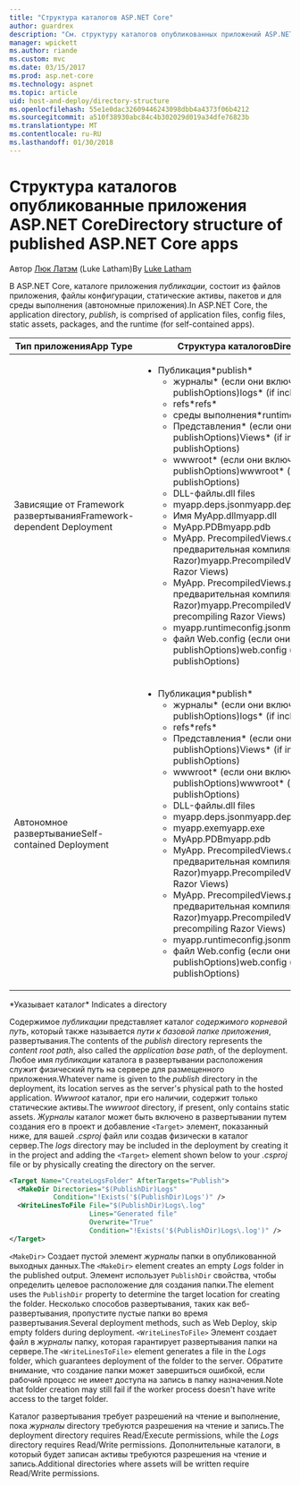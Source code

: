 ```yaml
---
title: "Структура каталогов ASP.NET Core"
author: guardrex
description: "См. структуру каталогов опубликованных приложений ASP.NET Core."
manager: wpickett
ms.author: riande
ms.custom: mvc
ms.date: 03/15/2017
ms.prod: asp.net-core
ms.technology: aspnet
ms.topic: article
uid: host-and-deploy/directory-structure
ms.openlocfilehash: 55e1e0dac32609446243098dbb4a4373f06b4212
ms.sourcegitcommit: a510f38930abc84c4b302029d019a34dfe76823b
ms.translationtype: MT
ms.contentlocale: ru-RU
ms.lasthandoff: 01/30/2018
---
```

# <a name="directory-structure-of-published-aspnet-core-apps"></a><span data-ttu-id="4f922-103">Структура каталогов опубликованные приложения ASP.NET Core</span><span class="sxs-lookup"><span data-stu-id="4f922-103">Directory structure of published ASP.NET Core apps</span></span>

<span data-ttu-id="4f922-104">Автор [Люк Латэм](https://github.com/guardrex) (Luke Latham)</span><span class="sxs-lookup"><span data-stu-id="4f922-104">By [Luke Latham](https://github.com/guardrex)</span></span>

<span data-ttu-id="4f922-105">В ASP.NET Core, каталоге приложения *публикации*, состоит из файлов приложения, файлы конфигурации, статические активы, пакетов и для среды выполнения (автономные приложения).</span><span class="sxs-lookup"><span data-stu-id="4f922-105">In ASP.NET Core, the application directory, *publish*, is comprised of application files, config files, static assets, packages, and the runtime (for self-contained apps).</span></span>

| <span data-ttu-id="4f922-106">Тип приложения</span><span class="sxs-lookup"><span data-stu-id="4f922-106">App Type</span></span>                       | <span data-ttu-id="4f922-107">Структура каталогов</span><span class="sxs-lookup"><span data-stu-id="4f922-107">Directory Structure</span></span> |
| ------------------------------ | ------------------- |
| <span data-ttu-id="4f922-108">Зависящие от Framework развертывания</span><span class="sxs-lookup"><span data-stu-id="4f922-108">Framework-dependent Deployment</span></span> | <ul><li><span data-ttu-id="4f922-109">Публикация\*</span><span class="sxs-lookup"><span data-stu-id="4f922-109">publish\*</span></span><ul><li><span data-ttu-id="4f922-110">журналы\* (если они включены в publishOptions)</span><span class="sxs-lookup"><span data-stu-id="4f922-110">logs\* (if included in publishOptions)</span></span></li><li><span data-ttu-id="4f922-111">refs\*</span><span class="sxs-lookup"><span data-stu-id="4f922-111">refs\*</span></span></li><li><span data-ttu-id="4f922-112">среды выполнения\*</span><span class="sxs-lookup"><span data-stu-id="4f922-112">runtimes\*</span></span></li><li><span data-ttu-id="4f922-113">Представления\* (если они включены в publishOptions)</span><span class="sxs-lookup"><span data-stu-id="4f922-113">Views\* (if included in publishOptions)</span></span></li><li><span data-ttu-id="4f922-114">wwwroot\* (если они включены в publishOptions)</span><span class="sxs-lookup"><span data-stu-id="4f922-114">wwwroot\* (if included in publishOptions)</span></span></li><li><span data-ttu-id="4f922-115">DLL-файлы</span><span class="sxs-lookup"><span data-stu-id="4f922-115">.dll files</span></span></li><li><span data-ttu-id="4f922-116">myapp.deps.json</span><span class="sxs-lookup"><span data-stu-id="4f922-116">myapp.deps.json</span></span></li><li><span data-ttu-id="4f922-117">Имя MyApp.dll</span><span class="sxs-lookup"><span data-stu-id="4f922-117">myapp.dll</span></span></li><li><span data-ttu-id="4f922-118">MyApp.PDB</span><span class="sxs-lookup"><span data-stu-id="4f922-118">myapp.pdb</span></span></li><li><span data-ttu-id="4f922-119">MyApp. PrecompiledViews.dll (если предварительная компиляция представлений Razor)</span><span class="sxs-lookup"><span data-stu-id="4f922-119">myapp.PrecompiledViews.dll (if precompiling Razor Views)</span></span></li><li><span data-ttu-id="4f922-120">MyApp. PrecompiledViews.pdb (если предварительная компиляция представлений Razor)</span><span class="sxs-lookup"><span data-stu-id="4f922-120">myapp.PrecompiledViews.pdb (if precompiling Razor Views)</span></span></li><li><span data-ttu-id="4f922-121">myapp.runtimeconfig.json</span><span class="sxs-lookup"><span data-stu-id="4f922-121">myapp.runtimeconfig.json</span></span></li><li><span data-ttu-id="4f922-122">файл Web.config (если они включены в publishOptions)</span><span class="sxs-lookup"><span data-stu-id="4f922-122">web.config (if included in publishOptions)</span></span></li></ul></li></ul> |
| <span data-ttu-id="4f922-123">Автономное развертывание</span><span class="sxs-lookup"><span data-stu-id="4f922-123">Self-contained Deployment</span></span>      | <ul><li><span data-ttu-id="4f922-124">Публикация\*</span><span class="sxs-lookup"><span data-stu-id="4f922-124">publish\*</span></span><ul><li><span data-ttu-id="4f922-125">журналы\* (если они включены в publishOptions)</span><span class="sxs-lookup"><span data-stu-id="4f922-125">logs\* (if included in publishOptions)</span></span></li><li><span data-ttu-id="4f922-126">refs\*</span><span class="sxs-lookup"><span data-stu-id="4f922-126">refs\*</span></span></li><li><span data-ttu-id="4f922-127">Представления\* (если они включены в publishOptions)</span><span class="sxs-lookup"><span data-stu-id="4f922-127">Views\* (if included in publishOptions)</span></span></li><li><span data-ttu-id="4f922-128">wwwroot\* (если они включены в publishOptions)</span><span class="sxs-lookup"><span data-stu-id="4f922-128">wwwroot\* (if included in publishOptions)</span></span></li><li><span data-ttu-id="4f922-129">DLL-файлы</span><span class="sxs-lookup"><span data-stu-id="4f922-129">.dll files</span></span></li><li><span data-ttu-id="4f922-130">myapp.deps.json</span><span class="sxs-lookup"><span data-stu-id="4f922-130">myapp.deps.json</span></span></li><li><span data-ttu-id="4f922-131">myapp.exe</span><span class="sxs-lookup"><span data-stu-id="4f922-131">myapp.exe</span></span></li><li><span data-ttu-id="4f922-132">MyApp.PDB</span><span class="sxs-lookup"><span data-stu-id="4f922-132">myapp.pdb</span></span></li><li><span data-ttu-id="4f922-133">MyApp. PrecompiledViews.dll (если предварительная компиляция представлений Razor)</span><span class="sxs-lookup"><span data-stu-id="4f922-133">myapp.PrecompiledViews.dll (if precompiling Razor Views)</span></span></li><li><span data-ttu-id="4f922-134">MyApp. PrecompiledViews.pdb (если предварительная компиляция представлений Razor)</span><span class="sxs-lookup"><span data-stu-id="4f922-134">myapp.PrecompiledViews.pdb (if precompiling Razor Views)</span></span></li><li><span data-ttu-id="4f922-135">myapp.runtimeconfig.json</span><span class="sxs-lookup"><span data-stu-id="4f922-135">myapp.runtimeconfig.json</span></span></li><li><span data-ttu-id="4f922-136">файл Web.config (если они включены в publishOptions)</span><span class="sxs-lookup"><span data-stu-id="4f922-136">web.config (if included in publishOptions)</span></span></li></ul></li></ul> |
<span data-ttu-id="4f922-137">\*Указывает каталог</span><span class="sxs-lookup"><span data-stu-id="4f922-137">\* Indicates a directory</span></span>

<span data-ttu-id="4f922-138">Содержимое *публикации* представляет каталог *содержимого корневой путь*, который также называется *пути к базовой папке приложения*, развертывания.</span><span class="sxs-lookup"><span data-stu-id="4f922-138">The contents of the *publish* directory represents the *content root path*, also called the *application base path*, of the deployment.</span></span> <span data-ttu-id="4f922-139">Любое имя *публикации* каталога в развертывании расположения служит физический путь на сервере для размещенного приложения.</span><span class="sxs-lookup"><span data-stu-id="4f922-139">Whatever name is given to the *publish* directory in the deployment, its location serves as the server's physical path to the hosted application.</span></span> <span data-ttu-id="4f922-140">*Wwwroot* каталог, при его наличии, содержит только статические активы.</span><span class="sxs-lookup"><span data-stu-id="4f922-140">The *wwwroot* directory, if present, only contains static assets.</span></span> <span data-ttu-id="4f922-141">*Журналы* каталог может быть включено в развертывании путем создания его в проект и добавление `<Target>` элемент, показанный ниже, для вашей *.csproj* файл или создав физически в каталог сервер.</span><span class="sxs-lookup"><span data-stu-id="4f922-141">The *logs* directory may be included in the deployment by creating it in the project and adding the `<Target>` element shown below to your *.csproj* file or by physically creating the directory on the server.</span></span>

```xml
<Target Name="CreateLogsFolder" AfterTargets="Publish">
  <MakeDir Directories="$(PublishDir)Logs" 
           Condition="!Exists('$(PublishDir)Logs')" />
  <WriteLinesToFile File="$(PublishDir)Logs\.log" 
                    Lines="Generated file" 
                    Overwrite="True" 
                    Condition="!Exists('$(PublishDir)Logs\.log')" />
</Target>
```

<span data-ttu-id="4f922-142">`<MakeDir>` Создает пустой элемент *журналы* папки в опубликованной выходных данных.</span><span class="sxs-lookup"><span data-stu-id="4f922-142">The `<MakeDir>` element creates an empty *Logs* folder in the published output.</span></span> <span data-ttu-id="4f922-143">Элемент использует `PublishDir` свойства, чтобы определить целевое расположение для создания папки.</span><span class="sxs-lookup"><span data-stu-id="4f922-143">The element uses the `PublishDir` property to determine the target location for creating the folder.</span></span> <span data-ttu-id="4f922-144">Несколько способов развертывания, таких как веб-развертывания, пропустите пустые папки во время развертывания.</span><span class="sxs-lookup"><span data-stu-id="4f922-144">Several deployment methods, such as Web Deploy, skip empty folders during deployment.</span></span> <span data-ttu-id="4f922-145">`<WriteLinesToFile>` Элемент создает файл в *журналы* папку, которая гарантирует развертывания папки на сервере.</span><span class="sxs-lookup"><span data-stu-id="4f922-145">The `<WriteLinesToFile>` element generates a file in the *Logs* folder, which guarantees deployment of the folder to the server.</span></span> <span data-ttu-id="4f922-146">Обратите внимание, что создание папки может завершиться ошибкой, если рабочий процесс не имеет доступа на запись в папку назначения.</span><span class="sxs-lookup"><span data-stu-id="4f922-146">Note that folder creation may still fail if the worker process doesn't have write access to the target folder.</span></span>

<span data-ttu-id="4f922-147">Каталог развертывания требует разрешений на чтение и выполнение, пока *журналы* directory требуются разрешения на чтение и запись.</span><span class="sxs-lookup"><span data-stu-id="4f922-147">The deployment directory requires Read/Execute permissions, while the *Logs* directory requires Read/Write permissions.</span></span> <span data-ttu-id="4f922-148">Дополнительные каталоги, в который будет записан активы требуются разрешения на чтение и запись.</span><span class="sxs-lookup"><span data-stu-id="4f922-148">Additional directories where assets will be written require Read/Write permissions.</span></span>
